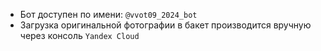 - Бот доступен по имени: `@vvot09_2024_bot`
- Загрузка оригинальной фотографии в бакет производится вручную через консоль `Yandex Cloud`